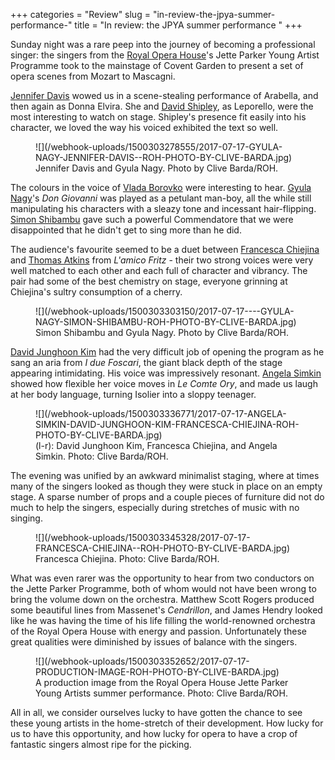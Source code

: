 +++
categories = "Review"
slug = "in-review-the-jpya-summer-performance-"
title = "In review: the JPYA summer performance "
+++

Sunday night was a rare peep into the journey of becoming a professional singer: the singers from the [Royal Opera House](/scene/companies/royal-opera-house/)'s Jette Parker Young Artist Programme took to the mainstage of Covent Garden to present a set of opera scenes from Mozart to Mascagni.

[Jennifer Davis](/spotlight-on-jennifer-davis/) wowed us in a scene-stealing performance of Arabella, and then again as Donna Elvira. She and [David Shipley](/talking-with-singers-david-shipley/), as Leporello, were the most interesting to watch on stage. Shipley's presence fit easily into his character, we loved the way his voiced exhibited the text so well. 

<figure data-type="image">
![](/webhook-uploads/1500303278555/2017-07-17-GYULA-NAGY-JENNIFER-DAVIS--ROH-PHOTO-BY-CLIVE-BARDA.jpg)
<figcaption>Jennifer Davis and Gyula Nagy. Photo by Clive Barda/ROH.</figcaption>
</figure>

The colours in the voice of [Vlada Borovko](/scene/people/vlada-borovko/) were interesting to hear. [Gyula Nagy](/talking-with-singers-gyula-nagy/)'s *Don Giovanni* was played as a petulant man-boy, all the while still manipulating his characters with a sleazy tone and incessant hair-flipping. [Simon Shibambu](/scene/people/simon-shibambu/) gave such a powerful Commendatore that we were disappointed that he didn't get to sing more than he did.

The audience's favourite seemed to be a duet between [Francesca Chiejina](/scene/people/francesca-chiejina/) and [Thomas Atkins](/scene/people/thomas-atkins/) from *L'amico Fritz* - their two strong voices were very well matched to each other and each full of character and vibrancy. The pair had some of the best chemistry on stage, everyone grinning at Chiejina's sultry consumption of a cherry.

<figure data-type="image">
![](/webhook-uploads/1500303303150/2017-07-17----GYULA-NAGY-SIMON-SHIBAMBU-ROH-PHOTO-BY-CLIVE-BARDA.jpg)
<figcaption>Simon Shibambu and Gyula Nagy. Photo by Clive Barda/ROH.</figcaption>
</figure>

[David Junghoon Kim](/scene/people/david-junghook-kim/) had the very difficult job of opening the program as he sang an aria from *I due Foscari*, the giant black depth of the stage appearing intimidating. His voice was impressively resonant. [Angela Simkin](/scene/people/angela-simkin/) showed how flexible her voice moves in *Le Comte Ory*, and made us laugh at her body language, turning Isolier into a sloppy teenager.

<figure data-type="image">
![](/webhook-uploads/1500303336771/2017-07-17-ANGELA-SIMKIN-DAVID-JUNGHOON-KIM-FRANCESCA-CHIEJINA-ROH-PHOTO-BY-CLIVE-BARDA.jpg)
<figcaption>(l-r): David Junghoon Kim, Francesca Chiejina, and Angela Simkin. Photo: Clive Barda/ROH.</figcaption>
</figure>

The evening was unified by an awkward minimalist staging, where at times many of the singers looked as though they were stuck in place on an empty stage. A sparse number of props and a couple pieces of furniture did not do much to help the singers, especially during stretches of music with no singing.

<figure data-type="image">
![](/webhook-uploads/1500303345328/2017-07-17-FRANCESCA-CHIEJINA--ROH-PHOTO-BY-CLIVE-BARDA.jpg)
<figcaption>Francesca Chiejina. Photo: Clive Barda/ROH.</figcaption>
</figure>

What was even rarer was the opportunity to hear from two conductors on the Jette Parker Programme, both of whom would not have been wrong to bring the volume down on the orchestra. Matthew Scott Rogers produced some beautiful lines from Massenet's *Cendrillon*, and James Hendry looked like he was having the time of his life filling the world-renowned orchestra of the Royal Opera House with energy and passion. Unfortunately these great qualities were diminished by issues of balance with the singers.

<figure data-type="image">
![](/webhook-uploads/1500303352652/2017-07-17-PRODUCTION-IMAGE-ROH-PHOTO-BY-CLIVE-BARDA.jpg)
<figcaption>A production image from the Royal Opera House Jette Parker Young Artists summer performance. Photo: Clive Barda/ROH.</figcaption>
</figure>

All in all, we consider ourselves lucky to have gotten the chance to see these young artists in the home-stretch of their development. How lucky for us to have this opportunity, and how lucky for opera to have a crop of fantastic singers almost ripe for the picking.
